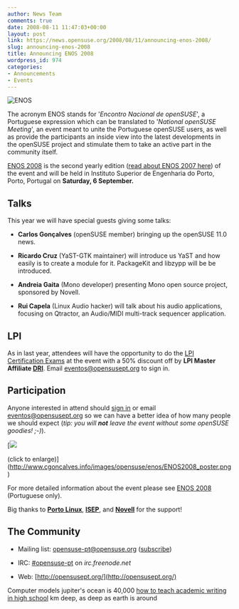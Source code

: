 ```yaml
---
author: News Team
comments: true
date: 2008-08-11 11:47:03+00:00
layout: post
link: https://news.opensuse.org/2008/08/11/announcing-enos-2008/
slug: announcing-enos-2008
title: Announcing ENOS 2008
wordpress_id: 974
categories:
- Announcements
- Events
---
```


![ENOS](http://www.cgoncalves.info/images/opensuse/enos/enos_200.png)



The acronym ENOS stands for '_Encontro Nacional de openSUSE_', a Portuguese expression which can be translated to '_National openSUSE Meeting_', an event meant to unite the Portuguese openSUSE users, as well as provide the participants an inside view into the latest developments in the openSUSE project and stimulate them to take an active part in the community itself.

[ENOS 2008](http://pt.opensuse.org/Eventos/ENOS) is the second yearly edition ([read about ENOS 2007 here](http://en.opensuse.org/Events/ENOS/2007)) of the event and will be held in Instituto Superior de Engenharia do Porto, Porto, Portugal on **Saturday, 6 September.**




<!-- more -->







## Talks


This year we will have special guests giving some talks:


  * **Carlos Gonçalves** (openSUSE member) bringing up the openSUSE 11.0 news.


  * **Ricardo Cruz** (YaST-GTK maintainer) will introduce us YaST and how easily is to create a module for it. PackageKit and libzypp will be be introduced.


  * **Andreia Gaita** (Mono developer) presenting Mono open source project, sponsored by Novell.


  * **Rui Capela** (Linux Audio hacker) will talk about his audio applications, focusing on Qtractor, an Audio/MIDI multi-track sequencer application.




## LPI


As in last year, attendees will have the opportunity to do the [LPI Certification Exams](http://www.lpi.org/) at the event with a 50% discount off by **LPI Master Affiliate [DRI](http://www.dri.pt/)**. Email [eventos@opensusept.org](mailto:eventos@opensusept.org) to sign in.



## Participation


Anyone interested in attend should [sign in](http://pt.opensuse.org/Eventos/ENOS#Participantes) or email [eventos@opensusept.org](mailto:eventos@opensusept.org) so we can have a better idea of how many people we should expect (_tip: you will **not** leave the event without some openSUSE goodies! ;-)_).



[![](http://www.cgoncalves.info/images/opensuse/enos/ENOS2008_poster_600px.png)




(click to enlarge)](http://www.cgoncalves.info/images/opensuse/enos/ENOS2008_poster.png)



For more detailed information about the event please see [ENOS 2008](http://pt.opensuse.org/Eventos/ENOS) (Portuguese only).

Big thanks to **[Porto Linux](http://www.portolinux.org/)**, **[ISEP](http://www.isep.ipp.pt/)**, and **[Novell](http://www.novell.com/)** for the support!



## The Community





	
  * Mailing list: [opensuse-pt@opensuse.org](http://lists.opensuse.org/opensuse-pt/) ([subscribe](mailto:opensuse-pt+subscribe@opensuse.org))

	
  * IRC: [#opensuse-pt](irc://irc.freenode.net/opensuse-pt) on _irc.freenode.net_

	
  * Web: [http://opensusept.org/](http://opensusept.org/)

Computer models jupiter's ocean is 40,000 [how to teach academic writing in high school](https://pro-academic-writers.com/) km deep, as deep as earth is around

